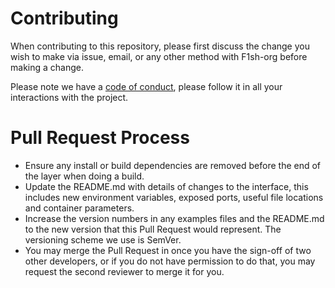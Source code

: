 # Contributing
When contributing to this repository, please first discuss the change you wish to make via issue, email, or any other method with F1sh-org before making a change.

Please note we have a [code of conduct](https://github.com/F1sh-org/F1sh/blob/main/CODE_OF_CONDUCT.md), please follow it in all your interactions with the project.

# Pull Request Process
- Ensure any install or build dependencies are removed before the end of the layer when doing a build.
- Update the README.md with details of changes to the interface, this includes new environment variables, exposed ports, useful file locations and container parameters.
- Increase the version numbers in any examples files and the README.md to the new version that this Pull Request would represent. The versioning scheme we use is SemVer.
- You may merge the Pull Request in once you have the sign-off of two other developers, or if you do not have permission to do that, you may request the second reviewer to merge it for you.
